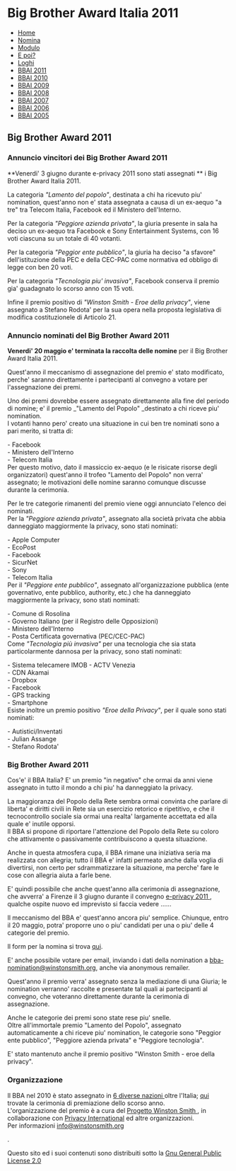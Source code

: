 [](http://pws.winstonsmith.org/)

# Big Brother Award Italia 2011

  * [ Home ](index.html)
  * [ Nomina ](nomina.html)
  * [ Modulo ](form.html)
  * [ E poi? ](dopo.html)
  * [ Loghi ](loghi.html)
  * [ BBAI 2011 ](bbai2011.html)
  * [ BBAI 2010 ](bbai2010.html)
  * [ BBAI 2009 ](bbai2009.html)
  * [ BBAI 2008 ](bbai2008.html)
  * [ BBAI 2007 ](bbai2007.html)
  * [ BBAI 2006 ](bbai2006.html)
  * [ BBAI 2005 ](bbai2005.html)

##  Big Brother Award 2011 

###  Annuncio vincitori dei Big Brother Award 2011 

**Venerdi' 3 giugno durante e-privacy 2011 sono stati assegnati ** i Big Brother Award Italia 2011.   
  
La categoria _"Lamento del popolo"_, destinata a chi ha ricevuto piu' nomination, quest'anno non e' stata assegnata a causa di un ex-aequo "a tre" tra Telecom Italia, Facebook ed il Ministero dell'Interno.  
  
Per la categoria _"Peggiore azienda privata"_, la giuria presente in sala ha deciso un ex-aequo tra Facebook e Sony Entertainment Systems, con 16 voti ciascuna su un totale di 40 votanti.  
  
Per la categoria _"Peggior ente pubblico"_, la giuria ha deciso "a sfavore" dell'istituzione della PEC e della CEC-PAC come normativa ed obbligo di legge con ben 20 voti.  
  
Per la categoria _"Tecnologia piu' invasiva"_, Facebook conserva il premio gia' guadagnato lo scorso anno con 15 voti.  
  
Infine il premio positivo di _"Winston Smith - Eroe della privacy"_, viene assegnato a Stefano Rodota' per la sua opera nella proposta legislativa di modifica costituzionele di Articolo 21.  
  


###  Annuncio nominati del Big Brother Award 2011 

**Venerdi' 20 maggio e' terminata la raccolta delle nomine** per il Big Brother Award Italia 2011.   
  
Quest'anno il meccanismo di assegnazione del premio e' stato modificato, perche' saranno direttamente i partecipanti al convegno a votare per l'assegnazione dei premi.   
  
Uno dei premi dovrebbe essere assegnato direttamente alla fine del periodo di nomine; e' il premio _"Lamento del Popolo" _destinato a chi riceve piu' nomination.  
I votanti hanno pero' creato una situazione in cui ben tre nominati sono a pari merito, si tratta di:   


\- Facebook  
\- Ministero dell'Interno  
\- Telecom Italia  
Per questo motivo, dato il massiccio ex-aequo (e le risicate risorse degli organizzatori) quest'anno il trofeo "Lamento del Popolo" non verra' assegnato; le motivazioni delle nomine saranno comunque discusse durante la cerimonia.   
  
Per le tre categorie rimanenti del premio viene oggi annunciato l'elenco dei nominati.   
Per la _"Peggiore azienda privata"_, assegnato alla società privata che abbia danneggiato maggiormente la privacy, sono stati nominati: 

\- Apple Computer  
\- EcoPost  
\- Facebook  
\- SicurNet  
\- Sony  
\- Telecom Italia  
Per il _"Peggiore ente pubblico"_, assegnato all'organizzazione pubblica (ente governativo, ente pubblico, authority, etc.) che ha danneggiato maggiormente la privacy, sono stati nominati: 

\- Comune di Rosolina  
\- Governo Italiano (per il Registro delle Opposizioni)  
\- Ministero dell'Interno  
\- Posta Certificata governativa (PEC/CEC-PAC)  
Come _"Tecnologia più invasiva"_ per una tecnologia che sia stata particolarmente dannosa per la privacy, sono stati nominati: 

\- Sistema telecamere IMOB - ACTV Venezia  
\- CDN Akamai  
\- Dropbox  
\- Facebook  
\- GPS tracking  
\- Smartphone  
Esiste inoltre un premio positivo _"Eroe della Privacy"_, per il quale sono stati nominati:  


\- Autistici/Inventati  
\- Julian Assange  
\- Stefano Rodota'  


###  Big Brother Award 2011 

Cos'e' il BBA Italia? E' un premio "in negativo" che ormai da anni viene assegnato in tutto il mondo a chi piu' ha danneggiato la privacy.   
  
La maggioranza del Popolo della Rete sembra ormai convinta che parlare di liberta' e diritti civili in Rete sia un esercizio retorico e ripetitivo, e che il tecnocontrollo sociale sia ormai una realta' largamente accettata ed alla quale e' inutile opporsi.   
Il BBA si propone di riportare l'attenzione del Popolo della Rete su coloro che attivamente o passivamente contribuiscono a questa situazione.   
  
Anche in questa atmosfera cupa, il BBA rimane una iniziativa seria ma realizzata con allegria; tutto il BBA e' infatti permeato anche dalla voglia di divertirsi, non certo per sdrammatizzare la situazione, ma perche' fare le cose con allegria aiuta a farle bene.   
  
E' quindi possibile che anche quest'anno alla cerimonia di assegnazione, che avverra' a Firenze il 3 giugno durante il convegno [ e-privacy 2011 ](http://e-privacy.winstonsmith.org) , qualche ospite nuovo ed imprevisto si faccia vedere ......   
  
Il meccanismo del BBA e' quest'anno ancora piu' semplice. Chiunque, entro il 20 maggio, potra' proporre uno o piu' candidati per una o piu' delle 4 categorie del premio.   
  
Il form per la nomina si trova [ qui](http://bba.winstonsmith.org/nomina.html).   
  
E' anche possibile votare per email, inviando i dati della nomination a bba-nomination@winstonsmith.org, anche via anonymous remailer.   
  
Quest'anno il premio verra' assegnato senza la mediazione di una Giuria; le nomination verranno' raccolte e presentate tal quali ai partecipanti al convegno, che voteranno direttamente durante la cerimonia di assegnazione.   
  
Anche le categorie dei premi sono state rese piu' snelle.   
Oltre all'immortale premio "Lamento del Popolo", assegnato automaticamente a chi riceve piu' nomination, le categorie sono "Peggior ente pubblico", "Peggiore azienda privata" e "Peggiore tecnologia".   
  
E' stato mantenuto anche il premio positivo "Winston Smith - eroe della privacy". 

###  Organizzazione 

Il BBA nel 2010 è stato assegnato in [ 6 diverse nazioni ](http://www.bigbrotherawards.org/) oltre l'Italia; [ qui](http://bba.winstonsmith.org/bbai2010.html) trovate la cerimonia di premiazione dello scorso anno.   
L'organizzazione del premio è a cura del [ Progetto Winston Smith ](http://www.winstonsmith.org/pws), in collaborazione con [ Privacy International](http://www.privacyinternational.org) ed altre organizzazioni.   
Per informazioni [ info@winstonsmith.org ](mailto:info@winstonsmith.org)

.

Questo sito ed i suoi contenuti sono distribuiti sotto la [Gnu General Public License 2.0](http://www.gnu.org/licenses/gpl.html)
